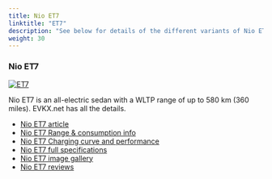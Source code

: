 ```yaml
---
title: Nio ET7
linktitle: "ET7"
description: "See below for details of the different variants of Nio ET7"
weight: 30
---
```

### Nio ET7

<a href="et7/"><img src="https://media.evkx.net/multimedia/models/nio/et7/et7/main_1_st.jpg" class="img-fluid" alt="ET7" ></a>

Nio ET7 is an all-electric sedan with a WLTP range of up to 580 km (360 miles). EVKX.net has all the details. 

- [Nio ET7 article](et7/)
- [Nio ET7 Range & consumption info](et7/rangeandconsumption)
- [Nio ET7 Charging curve and performance](et7/chargingcurve)
- [Nio ET7 full specifications](et7/specifications)
- [Nio ET7 image gallery](et7/gallery)
- [Nio ET7 reviews](et7/reviews)


